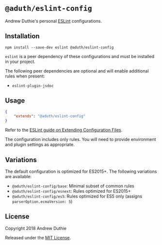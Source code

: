 # `@aduth/eslint-config`

Andrew Duthie's personal [ESLint](https://eslint.org/) configurations.

## Installation

```
npm install --save-dev eslint @aduth/eslint-config
```

`eslint` is a peer dependency of these configurations and must be installed in your project.

The following peer dependencies are optional and will enable additional rules when present:

- `eslint-plugin-jsdoc`

## Usage

```json
{
	"extends": "@aduth/eslint-config"
}
```

Refer to the [ESLint guide on Extending Configuration Files](https://eslint.org/docs/user-guide/configuring#extending-configuration-files).

The configuration includes only rules. You will need to provide environment and plugin settings as appropriate.

## Variations

The default configuration is optimized for ES2015+. The following variations are available:

- `@aduth/eslint-config/base`: Minimal subset of common rules
- `@aduth/eslint-config/esnext`: Rules optimized for ES2015+
- `@aduth/eslint-config/es5`: Rules optimized for ES5 only (assigns `parserOption.ecmaVersion: 5`)

## License

Copyright 2018 Andrew Duthie

Released under the [MIT License](https://github.com/aduth/wping/tree/master/LICENSE.md).
